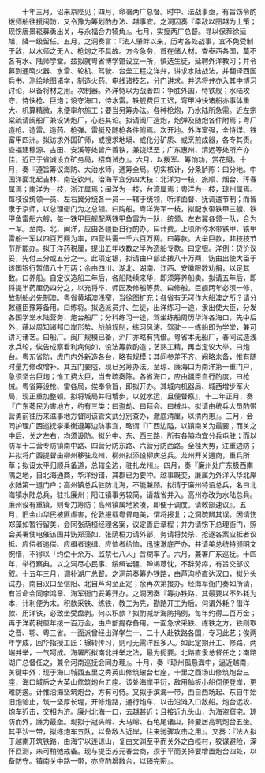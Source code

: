 <!-- { "loadSidebar": true } -->
　　十年三月，诏来京陛见；四月，命署两广总督。时中、法战事亟，有旨饬令酌拨师船往援闽防，又令豫为筹划酌办法、越事宜。之洞因奏『牵敌以图越为上策；现饬唐景崧募勇出关，与永福合力犄角』。七月，实授两广总督。寻以保荐徐延旭，降一级留任。五月，之洞奏言：『法人肇衅以来，历考各处战事，宜不免受制于敌，以水师之无人、枪炮之不具故。方今急务，首在储人材。查泰西各国，莫不各有水、陆师学堂。兹拟就粤省博学馆设立一所，慎选生徒，延聘外洋教习；并令募到通晓火器、水雷、轮机、驾驶、台垒工程之洋弁，讲求水陆战法，并翻译西国兵书、测绘地图诸学，制造火药、电线诸技艺，分门讲求。并选将弁亦入其中博习讨论，以备将材之用。次制器。外洋恃以为战者四：争胜外国，恃铁舰；水陆攻守，恃快枪、巨炮；设守海口，恃水雷。铁舰费巨工迟，穹甲冲快诸船亦事体重大、机算精微，未便率尔施工；要当另筹办法。各种枪炮，乃水陆所急需。近左宗棠疏请闽船厂兼设铸炮厂，心韪其论。拟请闽厂造炮，炮弹及随炮各件附焉；粤厂造枪、造雷、造药、枪弹、雷艇及随枪各件附焉。次开地。外洋富强，全恃煤、铁富甲四洲。拟访求外国矿师，或搜求地塥、或化分矿质、或烹煎成器，各专其责。查福建穆源、古田、安溪等处皆产善铁，兼饶煤垩；广东惠州、清远等处所产亦佳，近已于省诚设立矿务局，招商试办』。六月，以拨军、筹饷功，赏花翎。十月，奏『遵旨筹议海防、大治水师，通筹全局。切实核计，分条胪陈：曰分地。中国洋面北起吉林、南讫钦州，治海军宜分四大枝：北洋为一枝，旅顺、烟台、珲春属焉；南洋为一枝，浙江属焉；闽洋为一枝，台湾属焉；粤洋为一枝，琼州属焉。每枝设统领一员、左右翼分统各一员－－辖于统领，听洋面督、抚调遣节制；而皆隶于京师，以总理衙门为之总领。曰购船。粤洋海军一枝，拟配水带铁甲三艘、铁甲鱼雷船六艘，每一铁甲巨舰配两铁甲鱼雷为一队，统领、左右翼各领一队，合为一军。至南、北、闽洋，应由各疆臣自行酌办。曰计费。上项所称水带铁甲、铁甲雷船一军以四百万两为率，四营共需一千六百万两。曰筹款。大举巨款，非枝枝节节所能办。拟于洋药税厘，提出五年收数之半为造船专款。曰定银。洋例：货价议妥，先付三分或五分之一。此项定银，拟请由户部垫拨八十万两，饬由出使大臣于该国银行暂借八十万两；余由四川、湖北、湖南、江西、安徽限数劝捐，以足其数。曰养船。自定议造船二年后，各船陆续来华，即须筹养船卖。拟请五年后，即将提半药厘仍四分之，以充将卒、师匠及修船等费。曰修船。巨舰两年必须一修，故制船必先制澳。粤省黄埔澳浅窄，当徐图扩充；各省有无可作大船澳之所？请分敕疆臣豫筹备用。曰练将。拟选派员弁、生徒，出洋练习一途，隶出使大臣，分发各国学堂水陆营务、炮台船厂；分科练习一途，驾坐练船周历华洋各海口，先中后外，藉以周知诸邦口岸形势、战船规制，练习风涛、驾驶－－练船即为学堂，兼可讲习诸艺。曰船厂。闽厂规模已备，沪厂亦略有凭借。粤省本无船厂，春间试造浅水兵轮，俟告成察看利病何如，设法筹款酌造；艺熟工精，再当定议大举。曰炮台。粤东省防，虎门内外新造各台，略有规模；其间参差不齐、阙略未备，惟有随时量力修改增补。其五门要隘，现已另筹办法。至琼、廉海口为南洋第一重门户，急须坚台巨炮；惟工费太巨，当专疏奏陈。各省海口，应由疆臣自行酌度。曰枪械。粤省筹设枪、雷各局，俟奉俞旨，即拟开办。其城内机器局、城西增步军火局，现正重加整顿。拟将城局并归增步，以就水运，且便督察』，十二年正月，奏『广东莠民为害地方，约有三类：曰盗劫、曰拜会、曰械斗。拟请由统兵大员酌带营勇前往历来滋事地方督同该管文武分别查办，澈底清厘，以清内患』。三月，会同护理广西巡抚李秉衡遵筹边防事宜，略谓『广西边隘，以镇南关为最要；而关之中后、关之左右，均须设防。拟分中、东、西三路，所有各隘均宜分兵屯驻；而以防军十二营专防镇南中路、四营分防东路、六营分防西路。全桂大势，注重边防；并拟将广西提督由柳州移驻龙州，柳州拟添设柳庆总兵。龙州开关通商，重兵所萃；拟设太平归顺兵备道，总辖全边，驻扎龙州』。四月，奏『廉州处广东极西南隅之地，自北海通商，华洋纷错，其郡已为要冲。越事既变，廉属为外洋入华北岸水陆第一道门户；高州镇总兵驻防北海，不能兼顾。拟请于廉州特设总兵，名曰北海镇水陆总兵，驻扎廉州；阳江镇事务较简，请裁省并入。高州亦改为水陆总兵。廉州设有重镇，则专力筹防；高州镇属地紧凑，即便于调度。请敕部速议』。五月，旧金山华民被匪虐害，伦敦报载粤督电美，谓将报复；之洞疏辨其误。因请饬郑藻如暂行留美，会同张荫桓经理各案，议定善后章程；并力请饬下总理衙门，照会美署使电催该国并饬郑藻如、张荫桓力请外部，务请将焚杀、抢逐各案应抵者议抵、应偿者追偿、应缉者速缉、应恤者给恤，迅速澈底严办，并请美总统特颁明文惋惜，不得以「约偿十余万、监禁七八人」含糊率了。六月，兼署广东巡抚。十四年，举行察典，以之洞尽心民事、绥缉岩疆、殚竭荩忱，不辞劳瘁，有旨交部议叙。十五年三月，调补湖广总督。之洞前奏筹办铁路，由芦沟桥直达汉口，拟分头试办，南自汉口至信阳、北自芦沟至正定；余再次第接办。经海军衙门奏如所请，有旨命会同李鸿章、海军衙门妥筹开办。之洞因奏『筹办铁路，其最要以不外耗为本，计利便为末。积款采铁、练铁，教工为先，勘路开工为后。何谓外耗？借洋款、用洋铁，必致坐受盘剥。何以积款？拟酌减新海防捐例，每年约得二百万金；再于洋药税厘年拨一百万金，由户部提存备用。一面急求采铁、练铁之方，铁则取之晋、鄂、粤三省。一面派曾经出洋学生一、二十人赴铁路各国，专习此艺；俟两年学成，回华指授工匠：辗转传习，则可无需洋匠多人。如此定期开工、修路，两端并举，一气呵成。海署所拟南北并举之法，最为扼要。北路直隶总督任之；南路湖广总督任之，兼令河南巡抚会同办理』。十月，奏『琼州孤悬海中，逼近越南，关键中外；现于海口城西五里之秀英山修筑破台七座，十里之西场山修筑炮台三座，海口城后之大英山修筑炮台五座。该处海岸平衍，敌用舢板小船伺便登岸，更难防遏。计惟沿海坚筑炮台，方有可恃。又拟于滨海一带，西自西场起、东自牛始旧炮骀止，筑一坚厚长堤，开修炮路，通行炮车，以击沿滩入口敌船。炮台远攻、炮车近击，交相为济。廉州北海一口，去越甚近；且接近九头山，为海盗窟宅。琼防而外，廉为最亟。现拟于冠头岭、天马岭、石龟尾诸山，择要居高筑炮台五坐。其平沙一带，拟练炮车五队，以备敌人近岸，往来驰骤攻击之用』。又奏：『法人拟于越南开筑铁路，由海宁以连谅山，复由文渊至平而关外之白榄村，狡谋避险，深怀叵测，未可稍弛戒备。现与提臣苏元春会商，须于平而关择要增置炮台四处，以备防守。镇南关中路一带，亦应酌增数台，以臻完密』。

